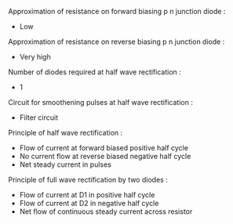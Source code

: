 Approximation of resistance on forward biasing p n junction diode :
- Low

Approximation of resistance on reverse biasing p n junction diode :
- Very high

Number of diodes required at half wave rectification  :
- 1

Circuit for smoothening pulses at half wave rectification  :
- Filter circuit

Principle of half wave rectification :
- Flow of current at forward biased positive half cycle
- No current flow at reverse biased negative half cycle
- Net steady current in pulses

Principle of full wave rectification by two diodes  :
- Flow of current at D1 in positive half cycle
- Flow of current at D2 in negative half cycle
- Net flow of continuous steady current across resistor


